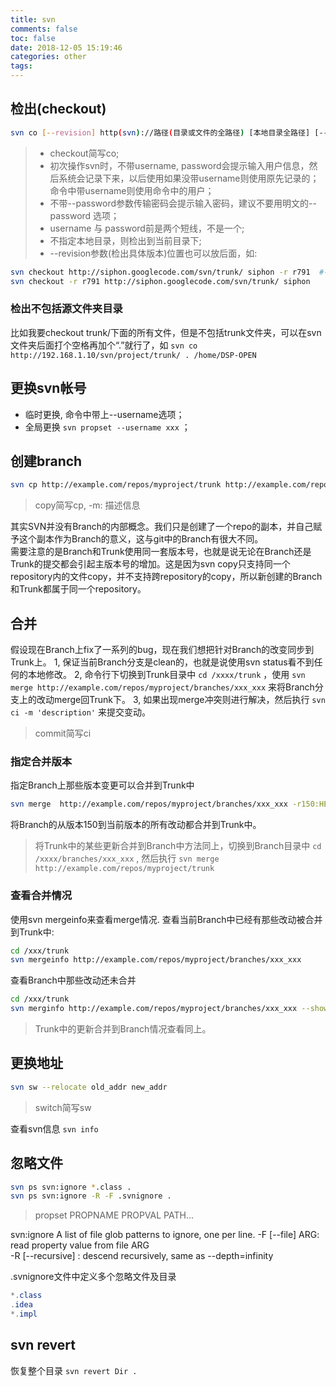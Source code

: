 ```yaml
---
title: svn
comments: false
toc: false
date: 2018-12-05 15:19:46
categories: other
tags:
---
```


## 检出(checkout)

``` bash
svn co [--revision] http(svn)://路径(目录或文件的全路径) [本地目录全路径] [--username 用户名] [--password 密码]
```

> * checkout简写co; 
> * 初次操作svn时，不带username, password会提示输入用户信息，然后系统会记录下来，以后使用如果没带username则使用原先记录的；命令中带username则使用命令中的用户；
> * 不带--password参数传输密码会提示输入密码，建议不要用明文的--password 选项；
> * username 与 password前是两个短线，不是一个; 
> * 不指定本地目录，则检出到当前目录下; 
> * --revision参数(检出具体版本)位置也可以放后面，如:

``` bash
svn checkout http://siphon.googlecode.com/svn/trunk/ siphon -r r791  #-r [--revision]
svn checkout -r r791 http://siphon.googlecode.com/svn/trunk/ siphon
```

### 检出不包括源文件夹目录

比如我要checkout trunk/下面的所有文件，但是不包括trunk文件夹，可以在svn文件夹后面打个空格再加个“.”就行了，如
`svn co http://192.168.1.10/svn/project/trunk/ . /home/DSP-OPEN` 

## 更换svn帐号

* 临时更换, 命令中带上--username选项；
* 全局更换 `svn propset --username xxx` ；

## 创建branch

``` bash
svn cp http://example.com/repos/myproject/trunk http://example.com/repos/myproject/branches/xxx_xxx -m 'create branch xxx_xxx'
```

> copy简写cp, -m: 描述信息  

其实SVN并没有Branch的内部概念。我们只是创建了一个repo的副本，并自己赋予这个副本作为Branch的意义，这与git中的Branch有很大不同。  
需要注意的是Branch和Trunk使用同一套版本号，也就是说无论在Branch还是Trunk的提交都会引起主版本号的增加。这是因为svn copy只支持同一个repository内的文件copy，并不支持跨repository的copy，所以新创建的Branch和Trunk都属于同一个repository。

## 合并

假设现在Branch上fix了一系列的bug，现在我们想把针对Branch的改变同步到Trunk上。
1, 保证当前Branch分支是clean的，也就是说使用svn status看不到任何的本地修改。
2, 命令行下切换到Trunk目录中 `cd /xxxx/trunk` ，使用 `svn merge http://example.com/repos/myproject/branches/xxx_xxx` 来将Branch分支上的改动merge回Trunk下。
3, 如果出现merge冲突则进行解决，然后执行 `svn ci -m 'description'` 来提交变动。

> commit简写ci  

### 指定合并版本

指定Branch上那些版本变更可以合并到Trunk中

``` bash
svn merge  http://example.com/repos/myproject/branches/xxx_xxx -r150:HEAD
```

将Branch的从版本150到当前版本的所有改动都合并到Trunk中。  

> 将Trunk中的某些更新合并到Branch中方法同上，切换到Branch目录中 `cd /xxxx/branches/xxx_xxx` , 然后执行 `svn merge http://example.com/repos/myproject/trunk` 

### 查看合并情况

使用svn mergeinfo来查看merge情况.
查看当前Branch中已经有那些改动被合并到Trunk中:

``` bash
cd /xxx/trunk
svn mergeinfo http://example.com/repos/myproject/branches/xxx_xxx
```

查看Branch中那些改动还未合并

``` bash
cd /xxx/trunk
svn merginfo http://example.com/repos/myproject/branches/xxx_xxx --show-revs eligible
```

> Trunk中的更新合并到Branch情况查看同上。

## 更换地址

``` bash
svn sw --relocate old_addr new_addr
```

> switch简写sw  

查看svn信息 `svn info` 

## 忽略文件

``` bash
svn ps svn:ignore *.class .
svn ps svn:ignore -R -F .svnignore .
```

> propset PROPNAME PROPVAL PATH...

svn:ignore A list of file glob patterns to ignore, one per line.
-F [--file] ARG: read property value from file ARG  
-R [--recursive] : descend recursively, same as --depth=infinity

.svnignore文件中定义多个忽略文件及目录

``` java
*.class
.idea
*.impl
```

## svn revert

恢复整个目录 `svn revert Dir .` 

